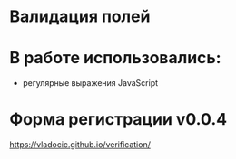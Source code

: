 # Валидация полей

# В работе использовались:
* регулярные выражения JavaScript

# Форма регистрации v0.0.4
https://vladocic.github.io/verification/

